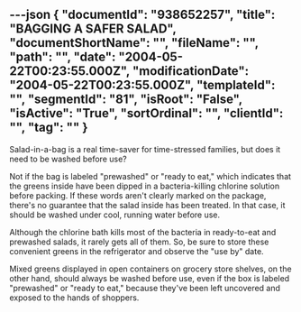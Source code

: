 ---json
{
  "documentId": "938652257",
  "title": "BAGGING A SAFER SALAD",
  "documentShortName": "",
  "fileName": "",
  "path": "",
  "date": "2004-05-22T00:23:55.000Z",
  "modificationDate": "2004-05-22T00:23:55.000Z",
  "templateId": "",
  "segmentId": "81",
  "isRoot": "False",
  "isActive": "True",
  "sortOrdinal": "",
  "clientId": "",
  "tag": ""
}
---

Salad-in-a-bag is a real time-saver for time-stressed families, but does it need to be washed before use? 

Not if the bag is labeled &quot;prewashed&quot; or &quot;ready to eat,&quot; which indicates that the greens inside have been dipped in a bacteria-killing chlorine solution before packing. If these words aren't clearly marked on the package, there's no guarantee that the salad inside has been treated. In that case, it should be washed under cool, running water before use.

Although the chlorine bath kills most of the bacteria in ready-to-eat and prewashed salads, it rarely gets all of them. So, be sure to store these convenient greens in the refrigerator and observe the &quot;use by&quot; date. 

Mixed greens displayed in open containers on grocery store shelves, on the other hand, should always be washed before use, even if the box is labeled &quot;prewashed&quot; or &quot;ready to eat,&quot; because they've been left uncovered and exposed to the hands of shoppers.
